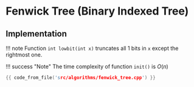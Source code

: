 # Fenwick Tree (Binary Indexed Tree)

## Implementation

!!! note 
    Function <code>int lowbit(int x)</code> truncates all 1 bits in <code>x</code> except the rightmost one.

!!! success "Note"
    The time complexity of function <code>init()</code> is $O(n)$

```cpp
{{ code_from_file('src/algorithms/fenwick_tree.cpp') }}
```